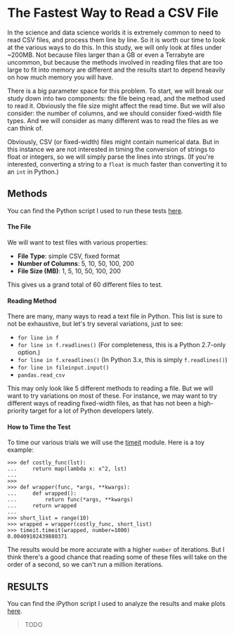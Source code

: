 # The Fastest Way to Read a CSV File

In the science and data science worlds it is extremely common to need to read CSV files, and process them line by line. So it is worth our time to look at the various ways to do this. In this study, we will only look at files under ~200MB. Not because files larger than a GB or even a Terrabyte are uncommon, but because the methods involved in reading files that are too large to fit into memory are different and the results start to depend heavily on how much memory you will have.

There is a big parameter space for this problem. To start, we will break our study down into two components: the file being read, and the method used to read it. Obviously the file size might affect the read time. But we will also consider: the number of columns, and we should consider fixed-width file types. And we will consider as many different was to read the files as we can think of.

Obviously, CSV (or fixed-width) files might contain numerical data. But in this instance we are not interested in timing the conversion of strings to float or integers, so we will simply parse the lines into strings. (If you're interested, converting a string to a `float` is much faster than converting it to an `int` in Python.)

## Methods

You can find the Python script I used to run these tests [here]().

#### The File

We will want to test files with various properties:

* **File Type**: simple CSV, fixed format
* **Number of Columns**: 5, 10, 50, 100, 200
* **File Size (MB)**: 1, 5, 10, 50, 100, 200

This gives us a grand total of 60 different files to test.

#### Reading Method

There are many, many ways to read a text file in Python. This list is sure to not be exhaustive, but let's try several variations, just to see:

* `for line in f`
* `for line in f.readlines()` (For completeness, this is a Python 2.7-only option.)
* `for line in f.xreadlines()` (In Python 3.x, this is simply `f.readlines()`)
* `for line in fileinput.input()`
* `pandas.read_csv`

This may only look like 5 different methods to reading a file. But we will want to try variations on most of these. For instance, we may want to try different ways of reading fixed-width files, as that has not been a high-priority target for a lot of Python developers lately.

#### How to Time the Test

To time our various trials we will use the [timeit](https://docs.python.org/2/library/timeit.html) module. Here is a toy example:

    >>> def costly_func(lst):
    ...     return map(lambda x: x^2, lst)
    ... 
    >>> 
    >>> def wrapper(func, *args, **kwargs):
    ...     def wrapped():
    ...         return func(*args, **kwargs)
    ...     return wrapped
    ... 
    >>> short_list = range(10) 
    >>> wrapped = wrapper(costly_func, short_list)
    >>> timeit.timeit(wrapped, number=1000)
    0.00409102439880371

The results would be more accurate with a higher `number` of iterations. But I think there's a good chance that reading some of these files will take on the order of a second, so we can't run a million iterations.

## RESULTS

You can find the iPython script I used to analyze the results and make plots [here]().

> TODO
